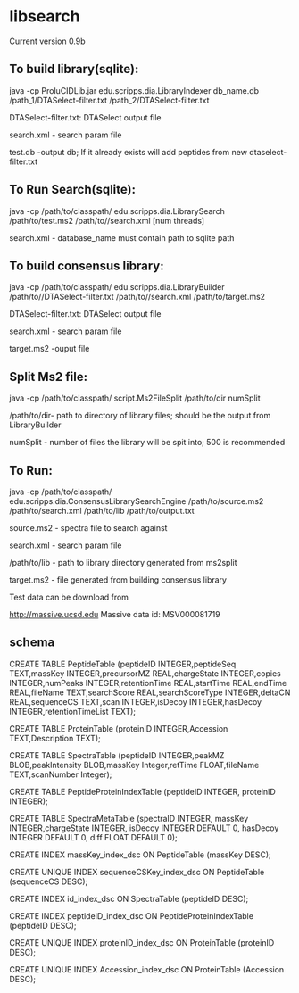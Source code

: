 # libsearch

Current version 0.9b
## To build  library(sqlite):

java -cp ProluCIDLib.jar edu.scripps.dia.LibraryIndexer db_name.db /path_1/DTASelect-filter.txt /path_2/DTASelect-filter.txt


DTASelect-filter.txt: DTASelect output file

search.xml - search param file

test.db -output db; If it already exists will add peptides from new dtaselect-filter.txt
## To Run Search(sqlite):

java -cp /path/to/classpath/ edu.scripps.dia.LibrarySearch /path/to/test.ms2 /path/to//search.xml \[num threads]

search.xml - database_name must contain path to sqlite path

## To build consensus library:

java -cp /path/to/classpath/ edu.scripps.dia.LibraryBuilder /path/to//DTASelect-filter.txt /path/to//search.xml  /path/to/target.ms2

DTASelect-filter.txt: DTASelect output file

search.xml - search param file

target.ms2 -ouput file 

## Split Ms2 file:

java -cp /path/to/classpath/ script.Ms2FileSplit /path/to/dir numSplit

/path/to/dir- path to directory of library files; should be the output from LibraryBuilder

numSplit - number of files the library will be spit into; 500 is recommended

## To Run:

java -cp /path/to/classpath/ edu.scripps.dia.ConsensusLibrarySearchEngine /path/to/source.ms2 /path/to/search.xml /path/to/lib  /path/to/output.txt
 
source.ms2 - spectra file to search against

search.xml - search param file

/path/to/lib - path to library directory generated from ms2split

target.ms2 - file generated from building consensus library 

Test data can be download from 

http://massive.ucsd.edu
Massive data id: MSV000081719

## schema
CREATE TABLE PeptideTable  (peptideID INTEGER,peptideSeq TEXT,massKey INTEGER,precursorMZ REAL,chargeState INTEGER,copies INTEGER,numPeaks INTEGER,retentionTime REAL,startTime REAL,endTime REAL,fileName TEXT,searchScore REAL,searchScoreType INTEGER,deltaCN REAL,sequenceCS TEXT,scan INTEGER,isDecoy INTEGER,hasDecoy INTEGER,retentionTimeList TEXT);

CREATE TABLE ProteinTable (proteinID INTEGER,Accession TEXT,Description TEXT);

CREATE TABLE SpectraTable  (peptideID INTEGER,peakMZ BLOB,peakIntensity BLOB,massKey Integer,retTime FLOAT,fileName TEXT,scanNumber Integer);

CREATE TABLE PeptideProteinIndexTable (peptideID  INTEGER, proteinID INTEGER);

CREATE TABLE SpectraMetaTable (spectraID INTEGER, massKey INTEGER,chargeState INTEGER, isDecoy INTEGER DEFAULT 0, hasDecoy INTEGER DEFAULT 0, diff FLOAT DEFAULT 0);

CREATE INDEX massKey_index_dsc ON PeptideTable (massKey DESC);

CREATE UNIQUE INDEX sequenceCSKey_index_dsc ON PeptideTable (sequenceCS DESC);

CREATE INDEX id_index_dsc ON SpectraTable (peptideID DESC);

CREATE INDEX peptideID_index_dsc ON PeptideProteinIndexTable (peptideID DESC);

CREATE UNIQUE INDEX proteinID_index_dsc ON ProteinTable (proteinID DESC);

CREATE UNIQUE INDEX Accession_index_dsc ON ProteinTable (Accession DESC);
